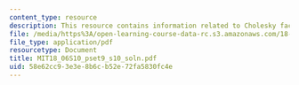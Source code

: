 ```yaml
---
content_type: resource
description: This resource contains information related to Cholesky factorization.
file: /media/https%3A/open-learning-course-data-rc.s3.amazonaws.com/18-06-linear-algebra-spring-2010/58e62cc93e3e8b6cb52e72fa5830fc4e_MIT18_06S10_pset9_s10_soln.pdf
file_type: application/pdf
resourcetype: Document
title: MIT18_06S10_pset9_s10_soln.pdf
uid: 58e62cc9-3e3e-8b6c-b52e-72fa5830fc4e
---
```

